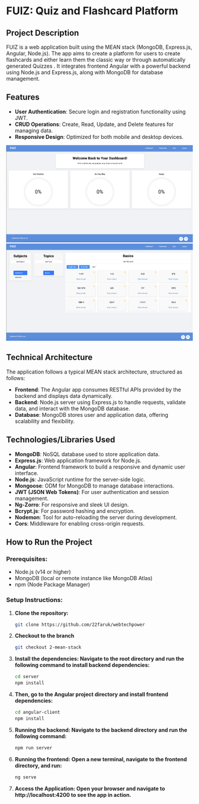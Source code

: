 # FUIZ: Quiz and Flashcard Platform

## Project Description
FUIZ is a web application built using the MEAN stack (MongoDB, Express.js, Angular, Node.js). The app aims to create a platform for users to create flashcards and either learn them the classic way or through automatically generated Quizzes . It integrates frontend Angular with a powerful backend using Node.js and Express.js, along with MongoDB for database management.

## Features
- **User Authentication**: Secure login and registration functionality using JWT.
- **CRUD Operations**: Create, Read, Update, and Delete features for managing data.
- **Responsive Design**: Optimized for both mobile and desktop devices.


![Screenshot 1](/screen1.png)
![Screenshot 2](/screen2.png)

## Technical Architecture
The application follows a typical MEAN stack architecture, structured as follows:


- **Frontend**: The Angular app consumes RESTful APIs provided by the backend and displays data dynamically.
- **Backend**: Node.js server using Express.js to handle requests, validate data, and interact with the MongoDB database.
- **Database**: MongoDB stores user and application data, offering scalability and flexibility.

## Technologies/Libraries Used
- **MongoDB**: NoSQL database used to store application data.
- **Express.js**: Web application framework for Node.js.
- **Angular**: Frontend framework to build a responsive and dynamic user interface.
- **Node.js**: JavaScript runtime for the server-side logic.
- **Mongoose**: ODM for MongoDB to manage database interactions.
- **JWT (JSON Web Tokens)**: For user authentication and session management.
- **Ng-Zorro**: For responsive and sleek UI design.
- **Bcrypt.js**: For password hashing and encryption.
- **Nodemon**: Tool for auto-reloading the server during development.
- **Cors**: Middleware for enabling cross-origin requests.

## How to Run the Project

### Prerequisites:
- Node.js (v14 or higher)
- MongoDB (local or remote instance like MongoDB Atlas)
- npm (Node Package Manager)

### Setup Instructions:

1. **Clone the repository:**
   ```bash
   git clone https://github.com/22faruk/webtechpower
2. **Checkout to the branch**
   ```bash
   git checkout 2-mean-stack
3. **Install the dependencies: Navigate to the root directory and run the following command to install backend dependencies:**
    ```bash
    cd server
    npm install
4. **Then, go to the Angular project directory and install frontend dependencies:**
    ```bash
    cd angular-client
    npm install
5. **Running the backend: Navigate to the backend directory and run the following command:**
    ```bash
    npm run server
6. **Running the frontend: Open a new terminal, navigate to the frontend directory, and run:**
    ```bash
    ng serve
7. **Access the Application: Open your browser and navigate to http://localhost:4200 to see the app in action.**